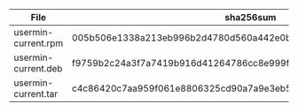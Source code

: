 | File                        | sha256sum                                                        |
| --------------------------- | ---------------------------------------------------------------- |
| usermin-current.rpm         | 005b506e1338a213eb996b2d4780d560a442e0b86658dd82a06a88443fe42d66 |
| usermin-current.deb         | f9759b2c24a3f7a7419b916d41264786cc8e999f37b953f4176d4363d3aa6009 |
| usermin-current.tar         | c4c86420c7aa959f061e8806325cd90a7a9e3eb5a5a04e37612a2fff6d42e023 |
